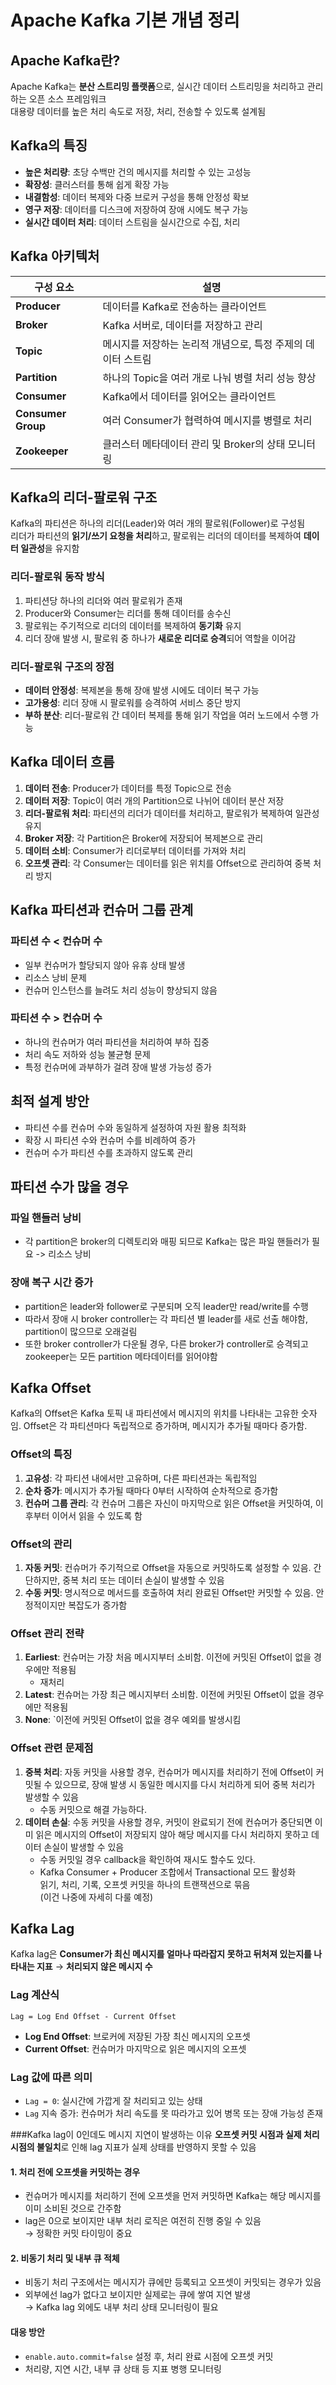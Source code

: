 # Apache Kafka 기본 개념 정리  

## Apache Kafka란?  
Apache Kafka는 **분산 스트리밍 플랫폼**으로, 실시간 데이터 스트리밍을 처리하고 관리하는 오픈 소스 프레임워크  
대용량 데이터를 높은 처리 속도로 저장, 처리, 전송할 수 있도록 설계됨

## Kafka의 특징  
- **높은 처리량**: 초당 수백만 건의 메시지를 처리할 수 있는 고성능  
- **확장성**: 클러스터를 통해 쉽게 확장 가능  
- **내결함성**: 데이터 복제와 다중 브로커 구성을 통해 안정성 확보  
- **영구 저장**: 데이터를 디스크에 저장하여 장애 시에도 복구 가능  
- **실시간 데이터 처리**: 데이터 스트림을 실시간으로 수집, 처리  

## Kafka 아키텍처  

| 구성 요소        | 설명                                                       |
|---------------|------------------------------------------------------------|
| **Producer**   | 데이터를 Kafka로 전송하는 클라이언트                        |
| **Broker**     | Kafka 서버로, 데이터를 저장하고 관리                        |
| **Topic**      | 메시지를 저장하는 논리적 개념으로, 특정 주제의 데이터 스트림 |
| **Partition**  | 하나의 Topic을 여러 개로 나눠 병렬 처리 성능 향상             |
| **Consumer**   | Kafka에서 데이터를 읽어오는 클라이언트                      |
| **Consumer Group** | 여러 Consumer가 협력하여 메시지를 병렬로 처리              |
| **Zookeeper**  | 클러스터 메타데이터 관리 및 Broker의 상태 모니터링           |

## Kafka의 리더-팔로워 구조  
Kafka의 파티션은 하나의 리더(Leader)와 여러 개의 팔로워(Follower)로 구성됨  
리더가 파티션의 **읽기/쓰기 요청을 처리**하고, 팔로워는 리더의 데이터를 복제하여 **데이터 일관성**을 유지함  

### 리더-팔로워 동작 방식  
1. 파티션당 하나의 리더와 여러 팔로워가 존재  
2. Producer와 Consumer는 리더를 통해 데이터를 송수신  
3. 팔로워는 주기적으로 리더의 데이터를 복제하여 **동기화** 유지  
4. 리더 장애 발생 시, 팔로워 중 하나가 **새로운 리더로 승격**되어 역할을 이어감  

### 리더-팔로워 구조의 장점  
- **데이터 안정성**: 복제본을 통해 장애 발생 시에도 데이터 복구 가능  
- **고가용성**: 리더 장애 시 팔로워를 승격하여 서비스 중단 방지  
- **부하 분산**: 리더-팔로워 간 데이터 복제를 통해 읽기 작업을 여러 노드에서 수행 가능  

## Kafka 데이터 흐름  
1. **데이터 전송**: Producer가 데이터를 특정 Topic으로 전송  
2. **데이터 저장**: Topic이 여러 개의 Partition으로 나뉘어 데이터 분산 저장  
3. **리더-팔로워 처리**: 파티션의 리더가 데이터를 처리하고, 팔로워가 복제하여 일관성 유지  
4. **Broker 저장**: 각 Partition은 Broker에 저장되어 복제본으로 관리  
5. **데이터 소비**: Consumer가 리더로부터 데이터를 가져와 처리  
6. **오프셋 관리**: 각 Consumer는 데이터를 읽은 위치를 Offset으로 관리하여 중복 처리 방지  

## Kafka 파티션과 컨슈머 그룹 관계  

### 파티션 수 < 컨슈머 수  
- 일부 컨슈머가 할당되지 않아 유휴 상태 발생  
- 리소스 낭비 문제  
- 컨슈머 인스턴스를 늘려도 처리 성능이 향상되지 않음  

### 파티션 수 > 컨슈머 수  
- 하나의 컨슈머가 여러 파티션을 처리하여 부하 집중  
- 처리 속도 저하와 성능 불균형 문제  
- 특정 컨슈머에 과부하가 걸려 장애 발생 가능성 증가  

## 최적 설계 방안  
- 파티션 수를 컨슈머 수와 동일하게 설정하여 자원 활용 최적화  
- 확장 시 파티션 수와 컨슈머 수를 비례하여 증가  
- 컨슈머 수가 파티션 수를 초과하지 않도록 관리  

## 파티션 수가 많을 경우
### 파일 핸들러 낭비
- 각 partition은 broker의 디렉토리와 매핑 되므로 Kafka는 많은 파일 핸들러가 필요 -> 리소스 낭비
### 장애 복구 시간 증가
- partition은 leader와 follower로 구분되며 오직 leader만 read/write를 수행
- 따라서 장애 시 broker controller는 각 파티션 별 leader를 새로 선출 해야함, partition이 많으므로 오래걸림
- 또한 broker controller가 다운될 경우, 다른 broker가 controller로 승격되고 zookeeper는 모든 partition 메타데이터를 읽어야함

## Kafka Offset

Kafka의 Offset은 Kafka 토픽 내 파티션에서 메시지의 위치를 나타내는 고유한 숫자임. 
Offset은 각 파티션마다 독립적으로 증가하며, 메시지가 추가될 때마다 증가함. 

### Offset의 특징
1. **고유성**: 각 파티션 내에서만 고유하며, 다른 파티션과는 독립적임  
2. **순차 증가**: 메시지가 추가될 때마다 0부터 시작하여 순차적으로 증가함  
3. **컨슈머 그룹 관리**: 각 컨슈머 그룹은 자신이 마지막으로 읽은 Offset을 커밋하여, 이후부터 이어서 읽을 수 있도록 함  

### Offset의 관리
1. **자동 커밋**: 컨슈머가 주기적으로 Offset을 자동으로 커밋하도록 설정할 수 있음. 간단하지만, 중복 처리 또는 데이터 손실이 발생할 수 있음
2. **수동 커밋**: 명시적으로 메서드를 호출하여 처리 완료된 Offset만 커밋할 수 있음. 안정적이지만 복잡도가 증가함  

### Offset 관리 전략
1. **Earliest**: 컨슈머는 가장 처음 메시지부터 소비함. 이전에 커밋된 Offset이 없을 경우에만 적용됨
   - 재처리 
2. **Latest**: 컨슈머는 가장 최근 메시지부터 소비함. 이전에 커밋된 Offset이 없을 경우에만 적용됨  
3. **None**: `이전에 커밋된 Offset이 없을 경우 예외를 발생시킴  

### Offset 관련 문제점
1. **중복 처리**: 자동 커밋을 사용할 경우, 컨슈머가 메시지를 처리하기 전에 Offset이 커밋될 수 있으므로, 장애 발생 시 동일한 메시지를 다시 처리하게 되어 중복 처리가 발생할 수 있음
   - 수동 커밋으로 해결 가능하다.
2. **데이터 손실**: 수동 커밋을 사용할 경우, 커밋이 완료되기 전에 컨슈머가 중단되면 이미 읽은 메시지의 Offset이 저장되지 않아 해당 메시지를 다시 처리하지 못하고 데이터 손실이 발생할 수 있음
   - 수동 커밋일 경우 callback을 확인하여 재시도 할수도 있다.
   - Kafka Consumer + Producer 조합에서 Transactional 모드 활성화 
     <br>읽기, 처리, 기록, 오프셋 커밋을 하나의 트랜잭션으로 묶음
     <br>(이건 나중에 자세히 다룰 예정)


## Kafka Lag
Kafka lag은 **Consumer가 최신 메시지를 얼마나 따라잡지 못하고 뒤처져 있는지를 나타내는 지표** 
→ **처리되지 않은 메시지 수**

### Lag 계산식
```Lag = Log End Offset - Current Offset```
- **Log End Offset**: 브로커에 저장된 가장 최신 메시지의 오프셋  
- **Current Offset**: 컨슈머가 마지막으로 읽은 메시지의 오프셋

### Lag 값에 따른 의미
- `Lag = 0`: 실시간에 가깝게 잘 처리되고 있는 상태  
- `Lag` 지속 증가: 컨슈머가 처리 속도를 못 따라가고 있어 병목 또는 장애 가능성 존재

###Kafka lag이 0인데도 메시지 지연이 발생하는 이유
**오프셋 커밋 시점과 실제 처리 시점의 불일치**로 인해 lag 지표가 실제 상태를 반영하지 못할 수 있음

#### 1. 처리 전에 오프셋을 커밋하는 경우
- 컨슈머가 메시지를 처리하기 전에 오프셋을 먼저 커밋하면 Kafka는 해당 메시지를 이미 소비된 것으로 간주함  
- lag은 0으로 보이지만 내부 처리 로직은 여전히 진행 중일 수 있음  
  → 정확한 커밋 타이밍이 중요

#### 2. 비동기 처리 및 내부 큐 적체
- 비동기 처리 구조에서는 메시지가 큐에만 등록되고 오프셋이 커밋되는 경우가 있음  
- 외부에선 lag가 없다고 보이지만 실제로는 큐에 쌓여 지연 발생  
  → Kafka lag 외에도 내부 처리 상태 모니터링이 필요

#### 대응 방안
- `enable.auto.commit=false` 설정 후, 처리 완료 시점에 오프셋 커밋  
- 처리량, 지연 시간, 내부 큐 상태 등 지표 병행 모니터링

